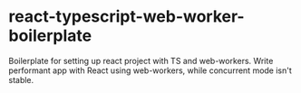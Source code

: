 # react-typescript-web-worker-boilerplate
Boilerplate for setting up react project with TS and web-workers.
Write performant app with React using web-workers, while concurrent mode isn't stable.